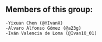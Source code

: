 ## Members of this group:
    -Yixuan Chen (@YIvanX)
    -Alvaro Alfonso Gómez (@a23g)
    -Iván Valencia de Loma (@Ivan10_01)
